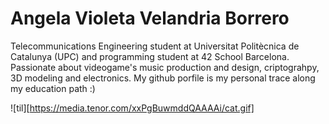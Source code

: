 # Angela Violeta Velandria Borrero

Telecommunications Engineering student at Universitat Politècnica de Catalunya (UPC) and programming student at 42 School Barcelona. Passionate about videogame's music production and design, criptograhpy, 3D modeling and electronics. My github porfile is my personal trace along my education path :)

![til][https://media.tenor.com/xxPgBuwmddQAAAAi/cat.gif]
